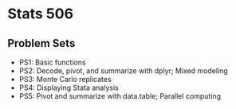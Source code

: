 # Stats 506

## Problem Sets
- PS1: Basic functions
- PS2: Decode, pivot, and summarize with dplyr; Mixed modeling
- PS3: Monte Carlo replicates
- PS4: Displaying Stata analysis
- PS5: Pivot and summarize with data.table; Parallel computing
